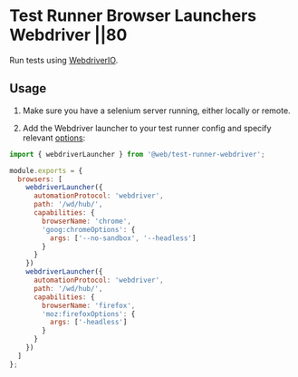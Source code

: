 # Test Runner  Browser Launchers  Webdriver ||80

Run tests using [WebdriverIO](https://webdriver.io).

## Usage

1. Make sure you have a selenium server running, either locally or remote.

2. Add the Webdriver launcher to your test runner config and specify relevant [options](https://webdriver.io/docs/options.html):

```js
import { webdriverLauncher } from '@web/test-runner-webdriver';

module.exports = {
  browsers: [
    webdriverLauncher({
      automationProtocol: 'webdriver',
      path: '/wd/hub/',
      capabilities: {
        browserName: 'chrome',
        'goog:chromeOptions': {
          args: ['--no-sandbox', '--headless']
        }
      }
    })
    webdriverLauncher({
      automationProtocol: 'webdriver',
      path: '/wd/hub/',
      capabilities: {
        browserName: 'firefox',
        'moz:firefoxOptions': {
          args: ['-headless']
        }
      }
    })
  ]
};
```
